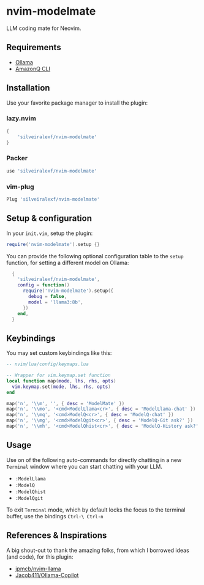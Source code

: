 # nvim-modelmate

LLM coding mate for Neovim.

## Requirements

- [Ollama](https://github.com/ollama/ollama)
- [AmazonQ CLI](https://docs.aws.amazon.com/amazonq/latest/qdeveloper-ug/command-line.html)

## Installation

Use your favorite package manager to install the plugin:

### lazy.nvim

```lua
{
    'silveiralexf/nvim-modelmate'
}
```

### Packer

```lua
use 'silveiralexf/nvim-modelmate'
```

### vim-plug

```lua
Plug 'silveiralexf/nvim-modelmate'
```

## Setup & configuration

In your `init.vim`, setup the plugin:

```lua
require('nvim-modelmate').setup {}
```

You can provide the following optional configuration table to the `setup`
function, for setting a different model on Ollama:

```lua
  {
    'silveiralexf/nvim-modelmate',
    config = function()
      require('nvim-modelmate').setup({
        debug = false,
        model = 'llama3:8b',
      })
    end,
  }
```

## Keybindings

You may set custom keybindings like this:

```lua
-- nvim/lua/config/keymaps.lua

-- Wrapper for vim.keymap.set function
local function map(mode, lhs, rhs, opts)
  vim.keymap.set(mode, lhs, rhs, opts)
end

map('n', '\\m', '', { desc = 'ModelMate' })
map('n', '\\mo', '<cmd>ModelLlama<cr>', { desc = 'ModelLlama-chat' })
map('n', '\\mq', '<cmd>ModelQ<cr>', { desc = 'ModelQ-chat' })
map('n', '\\mg', '<cmd>ModelQgit<cr>', { desc = 'ModelQ-Git ask?' })
map('n', '\\mh', '<cmd>ModelQhist<cr>', { desc = 'ModelQ-History ask?' })
```

## Usage

Use on of the following auto-commands for directly chatting in a new
`Terminal` window where you can start chatting with your LLM.

- `:ModelLlama`
- `:ModelQ`
- `:ModelQhist`
- `:ModelQgit`

To exit `Terminal` mode, which by default locks the focus to the terminal
buffer, use the bindings `Ctrl-\ Ctrl-n`

## References & Inspirations

A big shout-out to thank the amazing folks, from which I borrowed ideas (and code),
for this plugin:

- [jpmcb/nvim-llama](https://github.com/jpmcb/nvim-llama)
- [Jacob411/Ollama-Copilot](https://github.com/Jacob411/Ollama-Copilot)
